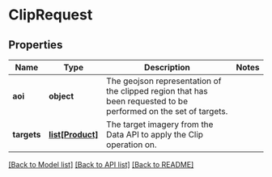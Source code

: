 # ClipRequest

## Properties
Name | Type | Description | Notes
------------ | ------------- | ------------- | -------------
**aoi** | **object** | The geojson representation of the clipped region that has been requested to be performed on the set of targets. | 
**targets** | [**list[Product]**](Product.md) | The target imagery from the Data API to apply the Clip operation on. | 

[[Back to Model list]](../README.md#documentation-for-models) [[Back to API list]](../README.md#documentation-for-api-endpoints) [[Back to README]](../README.md)



